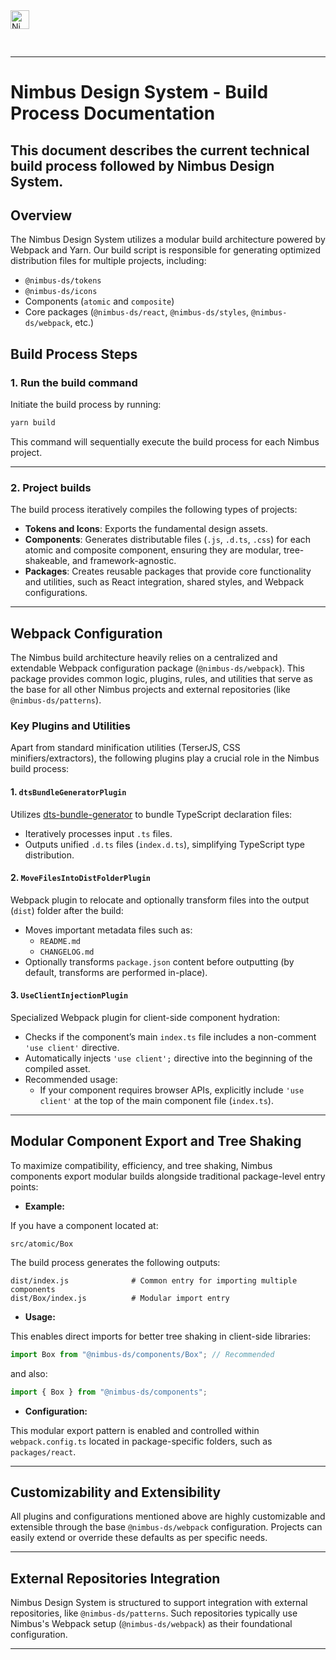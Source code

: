<img alt="Nimbus" style="margin-bottom: 30px;" src="https://tiendanube.github.io/design-system-nimbus/static/media/nimbus-logo.ab60bd79.png" height="30" />

---

# Nimbus Design System - Build Process Documentation

## This document describes the current technical build process followed by Nimbus Design System.

## Overview

The Nimbus Design System utilizes a modular build architecture powered by Webpack and Yarn. Our build script is responsible for generating optimized distribution files for multiple projects, including:

- `@nimbus-ds/tokens`
- `@nimbus-ds/icons`
- Components (`atomic` and `composite`)
- Core packages (`@nimbus-ds/react`, `@nimbus-ds/styles`, `@nimbus-ds/webpack`, etc.)

## Build Process Steps

### 1. Run the build command

Initiate the build process by running:

```bash
yarn build
```

This command will sequentially execute the build process for each Nimbus project.

---

### 2. Project builds

The build process iteratively compiles the following types of projects:

- **Tokens and Icons**: Exports the fundamental design assets.
- **Components**: Generates distributable files (`.js`, `.d.ts`, `.css`) for each atomic and composite component, ensuring they are modular, tree-shakeable, and framework-agnostic.
- **Packages**: Creates reusable packages that provide core functionality and utilities, such as React integration, shared styles, and Webpack configurations.

---

## Webpack Configuration

The Nimbus build architecture heavily relies on a centralized and extendable Webpack configuration package (`@nimbus-ds/webpack`). This package provides common logic, plugins, rules, and utilities that serve as the base for all other Nimbus projects and external repositories (like `@nimbus-ds/patterns`).

### Key Plugins and Utilities

Apart from standard minification utilities (TerserJS, CSS minifiers/extractors), the following plugins play a crucial role in the Nimbus build process:

#### 1. `dtsBundleGeneratorPlugin`

Utilizes [dts-bundle-generator](https://github.com/timocov/dts-bundle-generator) to bundle TypeScript declaration files:

- Iteratively processes input `.ts` files.
- Outputs unified `.d.ts` files (`index.d.ts`), simplifying TypeScript type distribution.

#### 2. `MoveFilesIntoDistFolderPlugin`

Webpack plugin to relocate and optionally transform files into the output (`dist`) folder after the build:

- Moves important metadata files such as:
  - `README.md`
  - `CHANGELOG.md`
- Optionally transforms `package.json` content before outputting (by default, transforms are performed in-place).

#### 3. `UseClientInjectionPlugin`

Specialized Webpack plugin for client-side component hydration:

- Checks if the component’s main `index.ts` file includes a non-comment `'use client'` directive.
- Automatically injects `'use client';` directive into the beginning of the compiled asset.
- Recommended usage:
  - If your component requires browser APIs, explicitly include `'use client'` at the top of the main component file (`index.ts`).

---

## Modular Component Export and Tree Shaking

To maximize compatibility, efficiency, and tree shaking, Nimbus components export modular builds alongside traditional package-level entry points:

- **Example:**

If you have a component located at:

```
src/atomic/Box
```

The build process generates the following outputs:

```
dist/index.js              # Common entry for importing multiple components
dist/Box/index.js          # Modular import entry
```

- **Usage:**

This enables direct imports for better tree shaking in client-side libraries:

```typescript
import Box from "@nimbus-ds/components/Box"; // Recommended
```

and also:

```typescript
import { Box } from "@nimbus-ds/components";
```

- **Configuration:**

This modular export pattern is enabled and controlled within `webpack.config.ts` located in package-specific folders, such as `packages/react`.

---

## Customizability and Extensibility

All plugins and configurations mentioned above are highly customizable and extensible through the base `@nimbus-ds/webpack` configuration. Projects can easily extend or override these defaults as per specific needs.

---

## External Repositories Integration

Nimbus Design System is structured to support integration with external repositories, like `@nimbus-ds/patterns`. Such repositories typically use Nimbus's Webpack setup (`@nimbus-ds/webpack`) as their foundational configuration.

---
